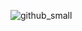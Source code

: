    ![github_small](https://user-images.githubusercontent.com/67950116/114304291-a19a8480-9ad2-11eb-8872-1be12ab2cd42.gif)

